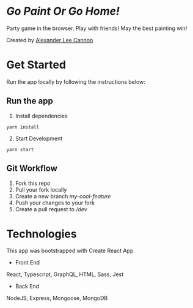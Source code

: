 # _Go Paint Or Go Home!_
Party game in the browser. Play with friends! May the best painting win!

Created by [Alexander Lee Cannon](https://alex-cannon.github.io/portfolio)

# Get Started
Run the app locally by following the instructions below:

## Run the app
1. Install dependencies
```
yarn install
```

2. Start Development
```
yarn start
```

## Git Workflow
1. Fork this repo
2. Pull your fork locally
3. Create a new branch _my-cool-feature_
4. Push your changes to your fork
5. Create a pull request to _/dev_

# Technologies
This app was bootstrapped with Create React App.

* Front End

React, Typescript, GraphQL, HTML, Sass, Jest

* Back End

NodeJS, Express, Mongoose, MongoDB
